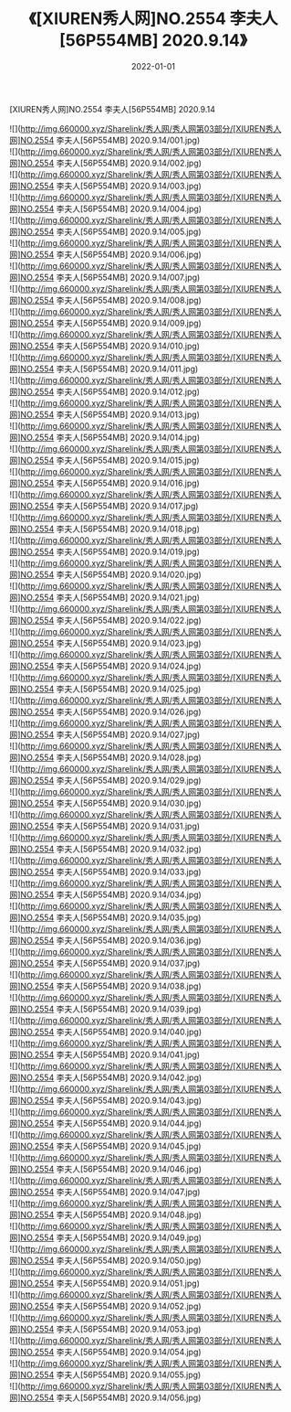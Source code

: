 ﻿---
layout: post
title:  《[XIUREN秀人网]NO.2554 李夫人[56P554MB] 2020.9.14》
date:   2022-01-01
img: http://img.660000.xyz/Sharelink/秀人网/秀人网第03部分/[XIUREN秀人网]NO.2554 李夫人[56P554MB] 2020.9.14/000.jpg
categories: [美女, 清纯, 唯美]
---

[XIUREN秀人网]NO.2554 李夫人[56P554MB] 2020.9.14

 ![](http://img.660000.xyz/Sharelink/秀人网/秀人网第03部分/[XIUREN秀人网]NO.2554 李夫人[56P554MB] 2020.9.14/001.jpg) <br>![](http://img.660000.xyz/Sharelink/秀人网/秀人网第03部分/[XIUREN秀人网]NO.2554 李夫人[56P554MB] 2020.9.14/002.jpg) <br>![](http://img.660000.xyz/Sharelink/秀人网/秀人网第03部分/[XIUREN秀人网]NO.2554 李夫人[56P554MB] 2020.9.14/003.jpg) <br>![](http://img.660000.xyz/Sharelink/秀人网/秀人网第03部分/[XIUREN秀人网]NO.2554 李夫人[56P554MB] 2020.9.14/004.jpg) <br>![](http://img.660000.xyz/Sharelink/秀人网/秀人网第03部分/[XIUREN秀人网]NO.2554 李夫人[56P554MB] 2020.9.14/005.jpg) <br>![](http://img.660000.xyz/Sharelink/秀人网/秀人网第03部分/[XIUREN秀人网]NO.2554 李夫人[56P554MB] 2020.9.14/006.jpg) <br>![](http://img.660000.xyz/Sharelink/秀人网/秀人网第03部分/[XIUREN秀人网]NO.2554 李夫人[56P554MB] 2020.9.14/007.jpg) <br>![](http://img.660000.xyz/Sharelink/秀人网/秀人网第03部分/[XIUREN秀人网]NO.2554 李夫人[56P554MB] 2020.9.14/008.jpg) <br>![](http://img.660000.xyz/Sharelink/秀人网/秀人网第03部分/[XIUREN秀人网]NO.2554 李夫人[56P554MB] 2020.9.14/009.jpg) <br>![](http://img.660000.xyz/Sharelink/秀人网/秀人网第03部分/[XIUREN秀人网]NO.2554 李夫人[56P554MB] 2020.9.14/010.jpg) <br>![](http://img.660000.xyz/Sharelink/秀人网/秀人网第03部分/[XIUREN秀人网]NO.2554 李夫人[56P554MB] 2020.9.14/011.jpg) <br>![](http://img.660000.xyz/Sharelink/秀人网/秀人网第03部分/[XIUREN秀人网]NO.2554 李夫人[56P554MB] 2020.9.14/012.jpg) <br>![](http://img.660000.xyz/Sharelink/秀人网/秀人网第03部分/[XIUREN秀人网]NO.2554 李夫人[56P554MB] 2020.9.14/013.jpg) <br>![](http://img.660000.xyz/Sharelink/秀人网/秀人网第03部分/[XIUREN秀人网]NO.2554 李夫人[56P554MB] 2020.9.14/014.jpg) <br>![](http://img.660000.xyz/Sharelink/秀人网/秀人网第03部分/[XIUREN秀人网]NO.2554 李夫人[56P554MB] 2020.9.14/015.jpg) <br>![](http://img.660000.xyz/Sharelink/秀人网/秀人网第03部分/[XIUREN秀人网]NO.2554 李夫人[56P554MB] 2020.9.14/016.jpg) <br>![](http://img.660000.xyz/Sharelink/秀人网/秀人网第03部分/[XIUREN秀人网]NO.2554 李夫人[56P554MB] 2020.9.14/017.jpg) <br>![](http://img.660000.xyz/Sharelink/秀人网/秀人网第03部分/[XIUREN秀人网]NO.2554 李夫人[56P554MB] 2020.9.14/018.jpg) <br>![](http://img.660000.xyz/Sharelink/秀人网/秀人网第03部分/[XIUREN秀人网]NO.2554 李夫人[56P554MB] 2020.9.14/019.jpg) <br>![](http://img.660000.xyz/Sharelink/秀人网/秀人网第03部分/[XIUREN秀人网]NO.2554 李夫人[56P554MB] 2020.9.14/020.jpg) <br>![](http://img.660000.xyz/Sharelink/秀人网/秀人网第03部分/[XIUREN秀人网]NO.2554 李夫人[56P554MB] 2020.9.14/021.jpg) <br>![](http://img.660000.xyz/Sharelink/秀人网/秀人网第03部分/[XIUREN秀人网]NO.2554 李夫人[56P554MB] 2020.9.14/022.jpg) <br>![](http://img.660000.xyz/Sharelink/秀人网/秀人网第03部分/[XIUREN秀人网]NO.2554 李夫人[56P554MB] 2020.9.14/023.jpg) <br>![](http://img.660000.xyz/Sharelink/秀人网/秀人网第03部分/[XIUREN秀人网]NO.2554 李夫人[56P554MB] 2020.9.14/024.jpg) <br>![](http://img.660000.xyz/Sharelink/秀人网/秀人网第03部分/[XIUREN秀人网]NO.2554 李夫人[56P554MB] 2020.9.14/025.jpg) <br>![](http://img.660000.xyz/Sharelink/秀人网/秀人网第03部分/[XIUREN秀人网]NO.2554 李夫人[56P554MB] 2020.9.14/026.jpg) <br>![](http://img.660000.xyz/Sharelink/秀人网/秀人网第03部分/[XIUREN秀人网]NO.2554 李夫人[56P554MB] 2020.9.14/027.jpg) <br>![](http://img.660000.xyz/Sharelink/秀人网/秀人网第03部分/[XIUREN秀人网]NO.2554 李夫人[56P554MB] 2020.9.14/028.jpg) <br>![](http://img.660000.xyz/Sharelink/秀人网/秀人网第03部分/[XIUREN秀人网]NO.2554 李夫人[56P554MB] 2020.9.14/029.jpg) <br>![](http://img.660000.xyz/Sharelink/秀人网/秀人网第03部分/[XIUREN秀人网]NO.2554 李夫人[56P554MB] 2020.9.14/030.jpg) <br>![](http://img.660000.xyz/Sharelink/秀人网/秀人网第03部分/[XIUREN秀人网]NO.2554 李夫人[56P554MB] 2020.9.14/031.jpg) <br>![](http://img.660000.xyz/Sharelink/秀人网/秀人网第03部分/[XIUREN秀人网]NO.2554 李夫人[56P554MB] 2020.9.14/032.jpg) <br>![](http://img.660000.xyz/Sharelink/秀人网/秀人网第03部分/[XIUREN秀人网]NO.2554 李夫人[56P554MB] 2020.9.14/033.jpg) <br>![](http://img.660000.xyz/Sharelink/秀人网/秀人网第03部分/[XIUREN秀人网]NO.2554 李夫人[56P554MB] 2020.9.14/034.jpg) <br>![](http://img.660000.xyz/Sharelink/秀人网/秀人网第03部分/[XIUREN秀人网]NO.2554 李夫人[56P554MB] 2020.9.14/035.jpg) <br>![](http://img.660000.xyz/Sharelink/秀人网/秀人网第03部分/[XIUREN秀人网]NO.2554 李夫人[56P554MB] 2020.9.14/036.jpg) <br>![](http://img.660000.xyz/Sharelink/秀人网/秀人网第03部分/[XIUREN秀人网]NO.2554 李夫人[56P554MB] 2020.9.14/037.jpg) <br>![](http://img.660000.xyz/Sharelink/秀人网/秀人网第03部分/[XIUREN秀人网]NO.2554 李夫人[56P554MB] 2020.9.14/038.jpg) <br>![](http://img.660000.xyz/Sharelink/秀人网/秀人网第03部分/[XIUREN秀人网]NO.2554 李夫人[56P554MB] 2020.9.14/039.jpg) <br>![](http://img.660000.xyz/Sharelink/秀人网/秀人网第03部分/[XIUREN秀人网]NO.2554 李夫人[56P554MB] 2020.9.14/040.jpg) <br>![](http://img.660000.xyz/Sharelink/秀人网/秀人网第03部分/[XIUREN秀人网]NO.2554 李夫人[56P554MB] 2020.9.14/041.jpg) <br>![](http://img.660000.xyz/Sharelink/秀人网/秀人网第03部分/[XIUREN秀人网]NO.2554 李夫人[56P554MB] 2020.9.14/042.jpg) <br>![](http://img.660000.xyz/Sharelink/秀人网/秀人网第03部分/[XIUREN秀人网]NO.2554 李夫人[56P554MB] 2020.9.14/043.jpg) <br>![](http://img.660000.xyz/Sharelink/秀人网/秀人网第03部分/[XIUREN秀人网]NO.2554 李夫人[56P554MB] 2020.9.14/044.jpg) <br>![](http://img.660000.xyz/Sharelink/秀人网/秀人网第03部分/[XIUREN秀人网]NO.2554 李夫人[56P554MB] 2020.9.14/045.jpg) <br>![](http://img.660000.xyz/Sharelink/秀人网/秀人网第03部分/[XIUREN秀人网]NO.2554 李夫人[56P554MB] 2020.9.14/046.jpg) <br>![](http://img.660000.xyz/Sharelink/秀人网/秀人网第03部分/[XIUREN秀人网]NO.2554 李夫人[56P554MB] 2020.9.14/047.jpg) <br>![](http://img.660000.xyz/Sharelink/秀人网/秀人网第03部分/[XIUREN秀人网]NO.2554 李夫人[56P554MB] 2020.9.14/048.jpg) <br>![](http://img.660000.xyz/Sharelink/秀人网/秀人网第03部分/[XIUREN秀人网]NO.2554 李夫人[56P554MB] 2020.9.14/049.jpg) <br>![](http://img.660000.xyz/Sharelink/秀人网/秀人网第03部分/[XIUREN秀人网]NO.2554 李夫人[56P554MB] 2020.9.14/050.jpg) <br>![](http://img.660000.xyz/Sharelink/秀人网/秀人网第03部分/[XIUREN秀人网]NO.2554 李夫人[56P554MB] 2020.9.14/051.jpg) <br>![](http://img.660000.xyz/Sharelink/秀人网/秀人网第03部分/[XIUREN秀人网]NO.2554 李夫人[56P554MB] 2020.9.14/052.jpg) <br>![](http://img.660000.xyz/Sharelink/秀人网/秀人网第03部分/[XIUREN秀人网]NO.2554 李夫人[56P554MB] 2020.9.14/053.jpg) <br>![](http://img.660000.xyz/Sharelink/秀人网/秀人网第03部分/[XIUREN秀人网]NO.2554 李夫人[56P554MB] 2020.9.14/054.jpg) <br>![](http://img.660000.xyz/Sharelink/秀人网/秀人网第03部分/[XIUREN秀人网]NO.2554 李夫人[56P554MB] 2020.9.14/055.jpg) <br>![](http://img.660000.xyz/Sharelink/秀人网/秀人网第03部分/[XIUREN秀人网]NO.2554 李夫人[56P554MB] 2020.9.14/056.jpg) <br>